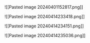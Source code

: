 

![[Pasted image 20240401152817.png]]


![[Pasted image 20240414233418.png]]

![[Pasted image 20240414234151.png]]

![[Pasted image 20240414235036.png]]

